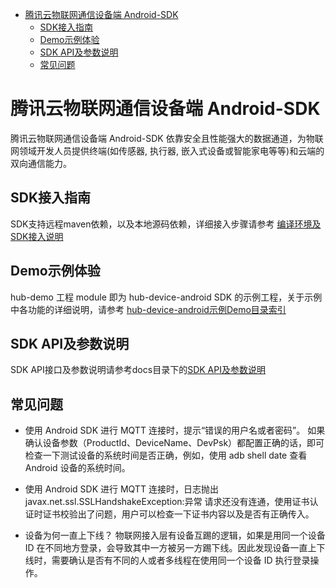 * [腾讯云物联网通信设备端 Android-SDK](#腾讯云物联网通信设备端-Android-SDK)
  * [SDK接入指南](#SDK接入指南)
  * [Demo示例体验](#Demo示例体验)
  * [SDK API及参数说明](#SDK-API及参数说明)
  * [常见问题](#常见问题)

# 腾讯云物联网通信设备端 Android-SDK
腾讯云物联网通信设备端 Android-SDK  依靠安全且性能强大的数据通道，为物联网领域开发人员提供终端(如传感器, 执行器, 嵌入式设备或智能家电等等)和云端的双向通信能力。

## SDK接入指南
SDK支持远程maven依赖，以及本地源码依赖，详细接入步骤请参考 [编译环境及SDK接入说明](https://github.com/tencentyun/iot-device-java/blob/master/hub-device-android/docs/编译环境及SDK接入说明.md)

## Demo示例体验
hub-demo 工程 module 即为 hub-device-android SDK 的示例工程，关于示例中各功能的详细说明，请参考 [hub-device-android示例Demo目录索引](https://github.com/tencentyun/iot-device-java/blob/master/hub-device-android/docs/hub-device-android示例Demo目录索引.md)

## SDK API及参数说明
SDK API接口及参数说明请参考docs目录下的[SDK API及参数说明](https://github.com/tencentyun/iot-device-java/blob/master/hub-device-android/docs/SDK%20API及参数说明.md)

## 常见问题

* 使用 Android SDK 进行 MQTT 连接时，提示“错误的用户名或者密码”。
如果确认设备参数（ProductId、DeviceName、DevPsk）都配置正确的话，即可检查一下测试设备的系统时间是否正确，例如，使用 adb shell date 查看 Android 设备的系统时间。

* 使用 Android SDK 进行 MQTT 连接时，日志抛出javax.net.ssl.SSLHandshakeException:异常
请求还没有连通，使用证书认证时证书校验出了问题，用户可以检查一下证书内容以及是否有正确传入。

* 设备为何一直上下线？
物联网接入层有设备互踢的逻辑，如果是用同一个设备 ID 在不同地方登录，会导致其中一方被另一方踢下线。因此发现设备一直上下线时，需要确认是否有不同的人或者多线程在使用同一个设备 ID 执行登录操作。
